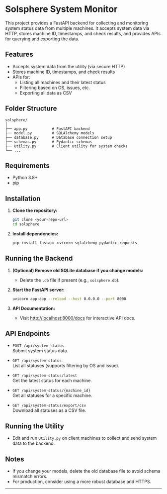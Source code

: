# Solsphere System Monitor

This project provides a FastAPI backend for collecting and monitoring system status data from multiple machines. It accepts system data via HTTP, stores machine ID, timestamps, and check results, and provides APIs for querying and exporting the data.

## Features

- Accepts system data from the utility (via secure HTTP)
- Stores machine ID, timestamps, and check results
- APIs for:
  - Listing all machines and their latest status
  - Filtering based on OS, issues, etc.
  - Exporting all data as CSV

## Folder Structure

```
solsphere/
│
├── app.py           # FastAPI backend
├── model.py         # SQLAlchemy models
├── database.py      # Database connection setup
├── schemas.py       # Pydantic schemas
├── Utility.py       # Client utility for system checks
└── ...
```

## Requirements

- Python 3.8+
- pip

## Installation

1. **Clone the repository:**
   ```sh
   git clone <your-repo-url>
   cd solsphere
   ```

2. **Install dependencies:**
   ```sh
   pip install fastapi uvicorn sqlalchemy pydantic requests
   ```

## Running the Backend

1. **(Optional) Remove old SQLite database if you change models:**
   - Delete the `.db` file if present (e.g., `solsphere.db`).

2. **Start the FastAPI server:**
   ```sh
   uvicorn app:app --reload --host 0.0.0.0 --port 8000
   ```

3. **API Documentation:**
   - Visit [http://localhost:8000/docs](http://localhost:8000/docs) for interactive API docs.

## API Endpoints

- `POST /api/system-status`  
  Submit system status data.

- `GET /api/system-status`  
  List all statuses (supports filtering by OS and issue).

- `GET /api/system-status/latest`  
  Get the latest status for each machine.

- `GET /api/system-status/{machine_id}`  
  Get all statuses for a specific machine.

- `GET /api/system-status/export/csv`  
  Download all statuses as a CSV file.

## Running the Utility

- Edit and run `Utility.py` on client machines to collect and send system data to the backend.

## Notes

- If you change your models, delete the old database file to avoid schema mismatch errors.
- For production, consider using a more robust database and HTTPS.

---
